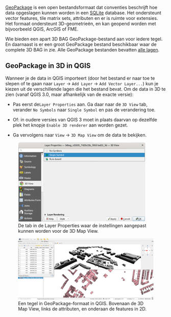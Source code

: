 

[GeoPackage](https://www.geopackage.org) is een open bestandsformaat dat conventies beschrijft hoe data opgeslagen kunnen worden in een [SQLite](https://www.sqlite.org/index.html) database. Het ondersteunt vector features, tile matrix sets, attributen en er is ruimte voor extensies. Het formaat ondersteunt 3D-geometrieën, en kan geopend worden met bijvoorbeeld QGIS, ArcGIS of FME.

Wie bieden een apart 3D BAG GeoPackage-bestand aan voor iedere tegel. En daarnaast is er een groot GeoPackage bestand beschikbaar waar de complete 3D BAG in zie. Alle GeoPackage bestanden bevatten [alle lagen](../../schema/layers/#data-layers).

## GeoPackage in 3D in QGIS

Wanneer je de data in QGIS importeert (door het bestand er naar toe te slepen of te gaan naar `Layer` -> `Add Layer` -> `Add Vector Layer...`) kun je kiezen uit de verschillende lagen die het bestand bevat. Om de data in 3D te zien (vanaf QGIS 3.0, maar afhankelijk van de exacte versie):

- Pas eerst de`Layer Properties` aan. Ga daar naar de `3D View` tab, verander `No Symbols` naar `Single Symbol` en pas de verandering toe.
- Of: in oudere versies van QGIS 3 moet in plaats daarvan op dezelfde plek het knopje `Enable 3D renderer` aan worden gezet. 

- Ga vervolgens naar `View` -> `3D Map View` om de data te bekijken.

<figure>
  <a href="../../../images_common/gpkg.png">
    <img src="../../../images_common/gpkg.png" width="400" />
  </a>
  <figcaption>De tab in de Layer Properties waar de instellingen aangepast kunnen worden voor de 3D Map View.</figcaption>
</figure>


<figure>
  <a href="../../../images_common/gpkg2.png">
    <img src="../../../images_common/gpkg2.png" />
  </a>
  <figcaption>Een tegel in GeoPackage-formaat in QGIS. Bovenaan de 3D Map View, links de attributen, en onderaan de features in 2D.</figcaption>
</figure>

